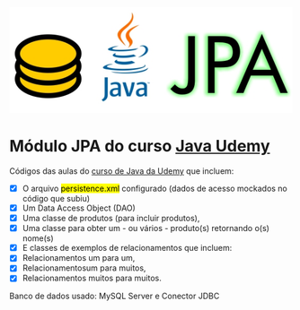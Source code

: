 ![](bd-java-jpa.jpg)
#  Módulo JPA do curso [Java Udemy](https://www.udemy.com/course/fundamentos-de-programacao-com-java/)

Códigos das aulas do [curso de Java da Udemy](https://www.udemy.com/course/fundamentos-de-programacao-com-java/) que incluem:
 - [x] O arquivo <mark>persistence.xml</mark> configurado (dados de acesso mockados no código que subiu)
 - [x] Um Data Access Object (DAO)
 - [x] Uma classe de produtos (para incluir produtos),
 - [x] Uma classe para obter um - ou vários - produto(s) retornando o(s) nome(s)
 - [x] E classes de exemplos de relacionamentos que incluem:
 - [x] Relacionamentos um para um,
 - [x] Relacionamentosum para muitos,
 - [x] Relacionamentos muitos para muitos.

 Banco de dados usado: MySQL Server e Conector JDBC  